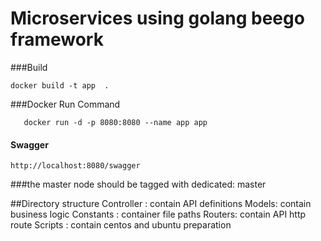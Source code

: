 # Microservices using golang beego framework


###Build
```
docker build -t app  .
```

###Docker Run Command
```
   docker run -d -p 8080:8080 --name app app

```

#### Swagger
`http://localhost:8080/swagger`

###the master node should be tagged with dedicated: master

##Directory structure 
Controller : contain API definitions 
Models: contain business logic 
Constants : container file paths 
Routers: contain API http route 
Scripts : contain centos and ubuntu preparation 

